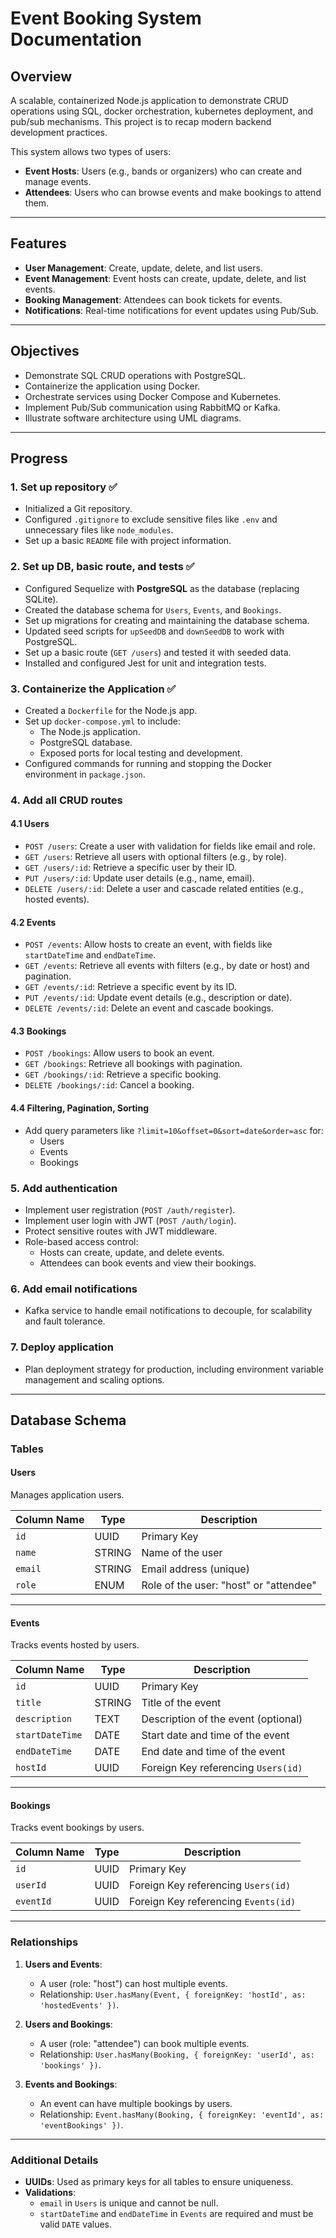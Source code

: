 # Event Booking System Documentation

## Overview
A scalable, containerized Node.js application to demonstrate CRUD operations using SQL, docker orchestration, kubernetes deployment, and pub/sub mechanisms. This project is to recap modern backend development practices.

This system allows two types of users:
- **Event Hosts**: Users (e.g., bands or organizers) who can create and manage events.
- **Attendees**: Users who can browse events and make bookings to attend them.

---

## Features
- **User Management**: Create, update, delete, and list users.
- **Event Management**: Event hosts can create, update, delete, and list events.
- **Booking Management**: Attendees can book tickets for events.
- **Notifications**: Real-time notifications for event updates using Pub/Sub.

---

## Objectives
- Demonstrate SQL CRUD operations with PostgreSQL.
- Containerize the application using Docker.
- Orchestrate services using Docker Compose and Kubernetes.
- Implement Pub/Sub communication using RabbitMQ or Kafka.
- Illustrate software architecture using UML diagrams.

---

## Progress

### 1. Set up repository ✅
- Initialized a Git repository.
- Configured `.gitignore` to exclude sensitive files like `.env` and unnecessary files like `node_modules`.
- Set up a basic `README` file with project information.

### 2. Set up DB, basic route, and tests ✅
- Configured Sequelize with **PostgreSQL** as the database (replacing SQLite).
- Created the database schema for `Users`, `Events`, and `Bookings`.
- Set up migrations for creating and maintaining the database schema.
- Updated seed scripts for `upSeedDB` and `downSeedDB` to work with PostgreSQL.
- Set up a basic route (`GET /users`) and tested it with seeded data.
- Installed and configured Jest for unit and integration tests.

### 3. Containerize the Application ✅
- Created a `Dockerfile` for the Node.js app.
- Set up `docker-compose.yml` to include:
  - The Node.js application.
  - PostgreSQL database.
  - Exposed ports for local testing and development.
- Configured commands for running and stopping the Docker environment in `package.json`.

### 4. Add all CRUD routes
#### 4.1 Users
- `POST /users`: Create a user with validation for fields like email and role.
- `GET /users`: Retrieve all users with optional filters (e.g., by role).
- `GET /users/:id`: Retrieve a specific user by their ID.
- `PUT /users/:id`: Update user details (e.g., name, email).
- `DELETE /users/:id`: Delete a user and cascade related entities (e.g., hosted events).

#### 4.2 Events
- `POST /events`: Allow hosts to create an event, with fields like `startDateTime` and `endDateTime`.
- `GET /events`: Retrieve all events with filters (e.g., by date or host) and pagination.
- `GET /events/:id`: Retrieve a specific event by its ID.
- `PUT /events/:id`: Update event details (e.g., description or date).
- `DELETE /events/:id`: Delete an event and cascade bookings.

#### 4.3 Bookings
- `POST /bookings`: Allow users to book an event.
- `GET /bookings`: Retrieve all bookings with pagination.
- `GET /bookings/:id`: Retrieve a specific booking.
- `DELETE /bookings/:id`: Cancel a booking.

#### 4.4 Filtering, Pagination, Sorting
- Add query parameters like `?limit=10&offset=0&sort=date&order=asc` for:
  - Users
  - Events
  - Bookings

### 5. Add authentication
- Implement user registration (`POST /auth/register`).
- Implement user login with JWT (`POST /auth/login`).
- Protect sensitive routes with JWT middleware.
- Role-based access control:
  - Hosts can create, update, and delete events.
  - Attendees can book events and view their bookings.

### 6. Add email notifications
- Kafka service to handle email notifications to decouple, for scalability and fault tolerance.

### 7. Deploy application
- Plan deployment strategy for production, including environment variable management and scaling options.


---

## **Database Schema**

### **Tables**

#### **Users**
Manages application users.

| Column Name | Type   | Description                           |
|-------------|--------|---------------------------------------|
| `id`        | UUID   | Primary Key                          |
| `name`      | STRING | Name of the user                     |
| `email`     | STRING | Email address (unique)               |
| `role`      | ENUM   | Role of the user: "host" or "attendee"|

---

#### **Events**
Tracks events hosted by users.

| Column Name       | Type   | Description                              |
|-------------------|--------|------------------------------------------|
| `id`              | UUID   | Primary Key                              |
| `title`           | STRING | Title of the event                      |
| `description`     | TEXT   | Description of the event (optional)     |
| `startDateTime`   | DATE   | Start date and time of the event        |
| `endDateTime`     | DATE   | End date and time of the event          |
| `hostId`          | UUID   | Foreign Key referencing `Users(id)`     |

---

#### **Bookings**
Tracks event bookings by users.

| Column Name | Type   | Description                              |
|-------------|--------|------------------------------------------|
| `id`        | UUID   | Primary Key                              |
| `userId`    | UUID   | Foreign Key referencing `Users(id)`     |
| `eventId`   | UUID   | Foreign Key referencing `Events(id)`    |

---

### **Relationships**

1. **Users and Events**:
   - A user (role: "host") can host multiple events.
   - Relationship: `User.hasMany(Event, { foreignKey: 'hostId', as: 'hostedEvents' })`.

2. **Users and Bookings**:
   - A user (role: "attendee") can book multiple events.
   - Relationship: `User.hasMany(Booking, { foreignKey: 'userId', as: 'bookings' })`.

3. **Events and Bookings**:
   - An event can have multiple bookings by users.
   - Relationship: `Event.hasMany(Booking, { foreignKey: 'eventId', as: 'eventBookings' })`.

---

### **Additional Details**
- **UUIDs**: Used as primary keys for all tables to ensure uniqueness.
- **Validations**:
  - `email` in `Users` is unique and cannot be null.
  - `startDateTime` and `endDateTime` in `Events` are required and must be valid `DATE` values.